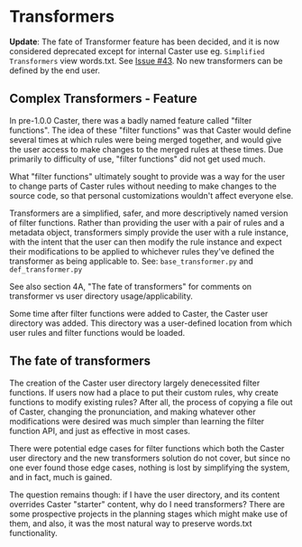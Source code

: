 # Transformers

**Update**: The fate of Transformer feature has been decided, and it is now considered deprecated except for internal Caster use eg. `Simplified Transformers` view words.txt. See [Issue #43](https://github.com/synkarius/Caster/issues/43). No new transformers can be defined by the end user.

## Complex Transformers - Feature

In pre-1.0.0 Caster, there was a badly named feature called "filter  functions". The idea of these "filter functions" was that Caster would  define several times at which rules were being merged together, and  would give the user access to make changes to the merged rules at these  times. Due primarily to difficulty of use, "filter functions" did not  get used much.

What "filter functions" ultimately sought to provide was a way for  the user to change parts of Caster rules without needing to make changes to the source code, so that personal customizations wouldn't affect  everyone else.

Transformers are a simplified, safer, and more descriptively named  version of filter functions. Rather than providing the user with a pair  of rules and a metadata object, transformers simply provide the user  with a rule instance, with the intent that the user can then modify the  rule instance and expect their modifications to be applied to whichever  rules they've defined the transformer as being applicable to. See: `base_transformer.py` and `def_transformer.py`

See also section 4A, "The fate of transformers" for comments on transformer vs user directory usage/applicability.

Some time after filter functions were added to Caster, the Caster  user directory was added. This directory was a user-defined location  from which user rules and filter functions would be loaded.

## The fate of transformers

The creation of the Caster user directory largely denecessited filter functions. If users now had a place to put their custom rules, why  create functions to modify existing rules? After all, the process of  copying a file out of Caster, changing the pronunciation, and making  whatever other modifications were desired was much simpler than learning the filter function API, and just as effective in most cases.

There were potential edge cases for filter functions which both the  Caster user directory and the new transformers solution do not cover,  but since no one ever found those edge cases, nothing is lost by  simplifying the system, and in fact, much is gained.

The question remains though: if I have the user directory, and its  content overrides Caster "starter" content, why do I need transformers?  There are some prospective projects in the planning stages which might  make use of them, and also, it was the most natural way to preserve  words.txt functionality.
